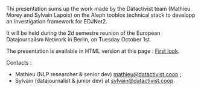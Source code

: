 Thi presentation sums up the work made by the Datactivist team (Mathieu Morey and Sylvain Lapoix) on the Aleph tooblox technical stack to developp an investigation framework for EDJNet2.

It will be held during the 2d semestre reunion of the European Datajournalism Network in Berlin, on Tuesday October 1st.

The presentation is available in HTML version at this page : [First look](https://sylvainlapoix.github.io/search4eu/firstlook/).

Contacts :
* Mathieu (NLP researcher & senior dev) [mathieu@datactivist.coop](mailto:mathieu@datactivist.coop) ;
* Sylvain (datajournalist & junior dev) at [sylvain@datactivist.coop](mailto:sylvain@datactivist.coop).